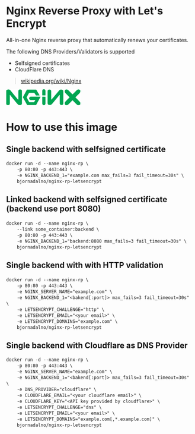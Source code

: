 # Nginx Reverse Proxy with Let's Encrypt

All-in-one Nginx reverse proxy that automatically renews your certificates.
 
The following DNS Providers/Validators is supported
* Selfsigned certificates
* CloudFlare DNS 

> [wikipedia.org/wiki/Nginx](https://en.wikipedia.org/wiki/Nginx)

![logo](https://raw.githubusercontent.com/docker-library/docs/01c12653951b2fe592c1f93a13b4e289ada0e3a1/nginx/logo.png)

# How to use this image

## Single backend with selfsigned certificate

```console
docker run -d --name nginx-rp \
    -p 80:80 -p 443:443 \
    -e NGINX_BACKEND_1="example.com max_fails=3 fail_timeout=30s" \
    bjornadalno/nginx-rp-letsencrypt
```

## Linked backend with selfsigned certificate (backend use port 8080)

```console
docker run -d --name nginx-rp \
    --link some_container:backend \
    -p 80:80 -p 443:443 \
    -e NGINX_BACKEND_1="backend:8080 max_fails=3 fail_timeout=30s" \
    bjornadalno/nginx-rp-letsencrypt
```

## Single backend with with HTTP validation

```console
docker run -d --name nginx-rp \
    -p 80:80 -p 443:443 \
    -e NGINX_SERVER_NAME="example.com" \
    -e NGINX_BACKEND_1="<bakend[:port]> max_fails=3 fail_timeout=30s" \
    -e LETSENCRYPT_CHALLENGE="http" \
    -e LETSENCRYPT_EMAIL="<your email>" \
    -e LETSENCRYPT_DOMAINS="example.com" \
    bjornadalno/nginx-rp-letsencrypt
```

## Single backend with Cloudflare as DNS Provider

```console
docker run -d --name nginx-rp \
    -p 80:80 -p 443:443 \
    -e NGINX_SERVER_NAME="example.com" \
    -e NGINX_BACKEND_1="<bakend[:port]> max_fails=3 fail_timeout=30s" \
    -e DNS_PROVIDER="cloudflare" \
    -e CLOUDFLARE_EMAIL="<your cloudflare email>" \
    -e CLOUDFLARE_KEY="<API key provided by cloudflare>" \
    -e LETSENCRYPT_CHALLENGE="dns" \
    -e LETSENCRYPT_EMAIL="<your email>" \
    -e LETSENCRYPT_DOMAINS="example.com[,*.example.com]" \
    bjornadalno/nginx-rp-letsencrypt
```